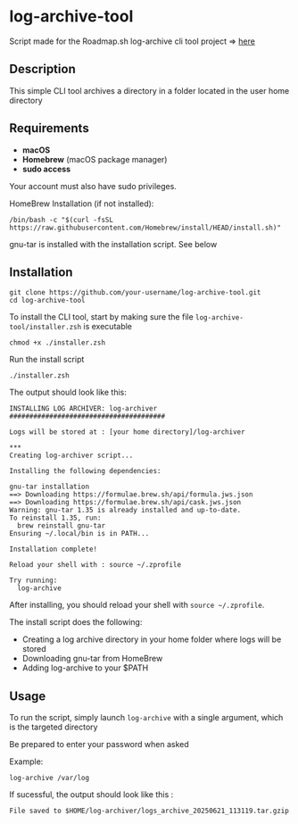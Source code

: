 # log-archive-tool
Script made for the Roadmap.sh log-archive cli tool project => [here](https://roadmap.sh/projects/log-archive-tool)

## Description
This simple CLI tool archives a directory in a folder located in the user home directory

## Requirements
- **macOS**
- **Homebrew** (macOS package manager)
- **sudo access**

Your account must also have sudo privileges.

HomeBrew Installation (if not installed):
```
/bin/bash -c "$(curl -fsSL https://raw.githubusercontent.com/Homebrew/install/HEAD/install.sh)"
```

gnu-tar is installed with the installation script. See below

## Installation
```
git clone https://github.com/your-username/log-archive-tool.git
cd log-archive-tool
```

To install the CLI tool, start by making sure the file `log-archive-tool/installer.zsh` is executable
```
chmod +x ./installer.zsh
```

Run the install script
```
./installer.zsh
```

The output should look like this: 
```
INSTALLING LOG ARCHIVER: log-archiver
#######################################

Logs will be stored at : [your home directory]/log-archiver

***
Creating log-archiver script...

Installing the following dependencies:

gnu-tar installation
==> Downloading https://formulae.brew.sh/api/formula.jws.json
==> Downloading https://formulae.brew.sh/api/cask.jws.json
Warning: gnu-tar 1.35 is already installed and up-to-date.
To reinstall 1.35, run:
  brew reinstall gnu-tar
Ensuring ~/.local/bin is in PATH...

Installation complete!

Reload your shell with : source ~/.zprofile

Try running:
  log-archive
```

After installing, you should reload your shell with `source ~/.zprofile`.

The install script does the following: 
* Creating a log archive directory in your home folder where logs will be stored
* Downloading gnu-tar from HomeBrew
* Adding log-archive to your $PATH

## Usage
To run the script, simply launch `log-archive` with a single argument, which is the targeted directory

Be prepared to enter your password when asked

Example: 
```
log-archive /var/log
```

If sucessful, the output should look like this :
```
File saved to $HOME/log-archiver/logs_archive_20250621_113119.tar.gzip
```
